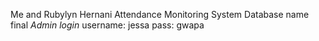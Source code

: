 Me and Rubylyn Hernani
Attendance Monitoring System
Database name final
*Admin login*
username: jessa
pass: gwapa
